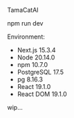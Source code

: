TamaCatAI

npm run dev 

Environment:
- Next.js 15.3.4
- Node 20.14.0
- npm 10.7.0
- PostgreSQL 17.5
- pg 8.16.3
- React 19.1.0
- React DOM 19.1.0

wip...